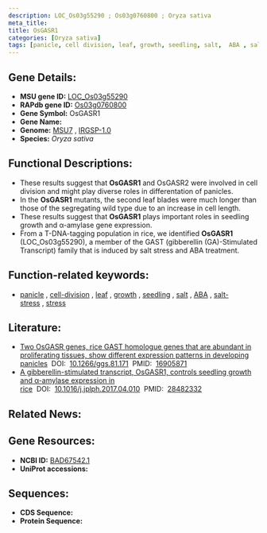 ```yaml
---
description: LOC_Os03g55290 ; Os03g0760800 ; Oryza sativa
meta_title:
title: OsGASR1
categories: [Oryza sativa]
tags: [panicle, cell division, leaf, growth, seedling, salt,  ABA , salt stress, stress, ABA]
---
```


## Gene Details:
- **MSU gene ID:** [LOC_Os03g55290](http://rice.uga.edu/cgi-bin/ORF_infopage.cgi?orf=LOC_Os03g55290)  
- **RAPdb gene ID:** [Os03g0760800](https://rapdb.dna.affrc.go.jp/locus/?name=Os03g0760800)  
- **Gene Symbol:** OsGASR1
- **Gene Name:**
- **Genome:**  [MSU7](http://rice.uga.edu/)&nbsp;,&nbsp;[IRGSP-1.0](https://rapdb.dna.affrc.go.jp/download/irgsp1.html)
- **Species:** *Oryza sativa*

## Functional Descriptions:
   - These results suggest that **OsGASR1** and OsGASR2 were involved in cell division and might play diverse roles in differentation of panicles.
   - In the **OsGASR1** mutants, the second leaf blades were much longer than those of the segregating wild type due to an increase in cell length.
   - These results suggest that **OsGASR1** plays important roles in seedling growth and α-amylase gene expression.
   - From a T-DNA-tagging population in rice, we identified **OsGASR1** (LOC_Os03g55290), a member of the GAST (gibberellin (GA)-Stimulated Transcript) family that is induced by salt stress and ABA treatment.

## Function-related keywords:
   - [panicle](/tags/panicle/)&nbsp;,&nbsp;[cell-division](/tags/cell-division/)&nbsp;,&nbsp;[leaf](/tags/leaf/)&nbsp;,&nbsp;[growth](/tags/growth/)&nbsp;,&nbsp;[seedling](/tags/seedling/)&nbsp;,&nbsp;[salt](/tags/salt/)&nbsp;,&nbsp;[ABA](/tags/ABA/)&nbsp;,&nbsp;[salt-stress](/tags/salt-stress/)&nbsp;,&nbsp;[stress](/tags/stress/)

## Literature:
   - [Two OsGASR genes, rice GAST homologue genes that are abundant in proliferating tissues, show different expression patterns in developing panicles](https://www.doi.org/10.1266/ggs.81.171)&nbsp;&nbsp;DOI:&nbsp;&nbsp;[10.1266/ggs.81.171](https://www.doi.org/10.1266/ggs.81.171)&nbsp;&nbsp;PMID:&nbsp;&nbsp;[16905871](https://pubmed.ncbi.nlm.nih.gov/16905871/)
   - [A gibberellin-stimulated transcript, OsGASR1, controls seedling growth and α-amylase expression in rice](https://www.doi.org/10.1016/j.jplph.2017.04.010)&nbsp;&nbsp;DOI:&nbsp;&nbsp;[10.1016/j.jplph.2017.04.010](https://www.doi.org/10.1016/j.jplph.2017.04.010)&nbsp;&nbsp;PMID:&nbsp;&nbsp;[28482332](https://pubmed.ncbi.nlm.nih.gov/28482332/)

## Related News:

## Gene Resources:
- **NCBI ID:**  [BAD67542.1](http://www.ncbi.nlm.nih.gov/nuccore/BAD67542.1)
- **UniProt accessions:** [](https://www.uniprot.org/uniprotkb//entry)

## Sequences:
- **CDS Sequence:**
- **Protein Sequence:**
